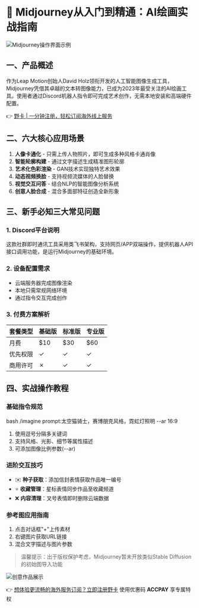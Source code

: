 # 🎨 Midjourney从入门到精通：AI绘画实战指南

![Midjourney操作界面示例](https://internal-api-drive-stream.feishu.cn/space/api/box/stream/download/v2/cover/Xg0Ob15nVoIPhtxoGVTcxJ4Anmh/?fallback_source=1&height=1280&mount_node_token=XsU4dV0NjoIwpYxZv6rcxifoneg&mount_point=docx_image&policy=equal&width=1280)

## 一、产品概述
作为Leap Motion创始人David Holz领衔开发的人工智能图像生成工具，Midjourney凭借其卓越的文本转图像能力，已成为2023年最受关注的AI绘画工具。使用者通过Discord机器人指令即可完成艺术创作，无需本地安装和高端硬件配置。

👉 [野卡 | 一分钟注册，轻松订阅海外线上服务](https://bbtdd.com/yeka)

## 二、六大核心应用场景
1. **人像卡通化** - 只需上传人物照片，即可生成多种风格卡通肖像
2. **智能轮廓构建** - 通过文字描述生成精准图形轮廓
3. **艺术化色彩渲染** - GAN技术实现独特艺术效果
4. **动态视频换脸** - 支持视频流媒体的人脸替换
5. **视觉交互问答** - 结合NLP的智能图像分析系统
6. **创意人脸合成** - 混合多面部特征创造全新形象

## 三、新手必知三大常见问题
### 1. Discord平台说明
这款社群即时通讯工具采用类飞书架构，支持网页/APP双端操作，提供机器人API接口调用功能，是运行Midjourney的基础环境。

### 2. 设备配置需求
- 云端服务器完成图像渲染
- 本地只需常规网络环境
- 通过指令交互完成创作

### 3. 付费方案解析
| 套餐类型 | 基础版 | 标准版 | 专业版 |
|---------|-------|-------|-------|
| 月费    | $10   | $30   | $60   |
| 优先权限 | ✓     | ✓     | ✓     |
| 商用许可 | ✗     | ✓     | ✓     |

## 四、实战操作教程
### 基础指令规范
bash
/imagine prompt:太空猫骑士，赛博朋克风格，霓虹灯照明 --ar 16:9

1. 使用逗号分隔多关键词
2. 支持风格、光影、细节等属性描述
3. 可添加图像比例参数(--ar)

### 进阶交互技巧
- ✉️ **种子获取**：添加信封表情获取作品唯一编号
- ⭐️ **收藏管理**：星标表情同步作品至收藏频道
- ❌ **内容清理**：叉号表情即时删除云端数据

### 参考图应用指南
1. 点击对话框"+"上传素材
2. 右键图片获取URL链接
3. 混合文字描述与图片参数

> 温馨提示：出于版权保护考虑，Midjourney暂未开放类似Stable Diffusion的初始图导入功能

![创意作品展示](https://internal-api-drive-stream.feishu.cn/space/api/box/stream/download/v2/cover/U79sbUopcoUJgbxCbRscXK9znrh/?fallback_source=1&height=1280&mount_node_token=A54fdUcWao0Jstxg2ErcAZTInee&mount_point=docx_image&policy=equal&width=1280)

👉 [想体验更流畅的海外服务订阅？立即注册野卡](https://bbtdd.com/yeka) 使用优惠码 **ACCPAY** 享专属特权